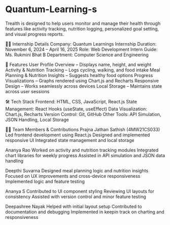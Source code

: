 # Quantum-Learning-s
Trealth is designed to help users monitor and manage their health through features like activity tracking, nutrition logging, personalized goal setting, and visual progress reports. 

🧑‍💻 Internship Details
Company: Quantum Learnings
Internship Duration: November 6, 2024 – April 16, 2025
Role: Web Development Intern
Guide: Ms. Rukmini Bhat B
Department: Computer Science and Engineering

🚀 Features
User Profile Overview – Displays name, height, and weight
Activity & Nutrition Tracking – Logs cycling, walking, and food intake
Meal Planning & Nutrition Insights – Suggests healthy food options
Progress Visualizations – Graphs rendered using Chart.js and Recharts
Responsive Design – Works seamlessly across devices
Local Storage – Maintains state across user sessions

🛠️ Tech Stack
Frontend: HTML, CSS, JavaScript, React.js
State Management: React Hooks (useState, useEffect)
Data Visualization: Chart.js, Recharts
Version Control: Git, GitHub
Other Tools: API Simulation, JSON Handling, Local Storage

👩‍💻 Team Members & Contributions
Prajna Jathan Sathish (4MW21CS033)
Led frontend development using React.js
Designed and implemented responsive UI
Integrated state management and local storage

Ananya Rao 
Worked on activity and nutrition tracking modules
Integrated chart libraries for weekly progress
Assisted in API simulation and JSON data handling

Deepthi Suvarna 
Designed meal planning logic and nutrition insights
Focused on UX improvements and cross-device responsiveness
Implemented logic  and feature testing

Ananya S
Contributed to UI component styling
Reviewing UI layouts for consistency
Assisted with version control and minor feature testing

Deepashree Nayak
Helped with initial layout setup
Contributed to documentation and debugging
Implemented in keepin track on charting and responsiveness

